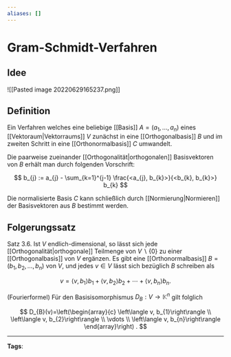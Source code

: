 ```yaml
---
aliases: []
---
```


# Gram-Schmidt-Verfahren

## Idee

![[Pasted image 20220629165237.png]]

## Definition

Ein Verfahren welches eine beliebige [[Basis]] $A = (a_{1}, \dots, a_{n})$ eines [[Vektoraum|Vektorraums]] $V$ zunächst in eine [[Orthogonalbasis]] $B$ und im zweiten Schritt in eine [[Orthonormalbasis]] $C$ umwandelt.

Die paarweise zueinander [[Orthogonalität|orthogonalen]] Basisvektoren von $B$ erhält man durch folgenden Vorschrift:

$$
b_{j} := a_{j} - \sum_{k=1}^{j-1} \frac{<a_{j}, b_{k}>}{<b_{k}, b_{k}>} b_{k}
$$

Die normalisierte Basis $C$ kann schließlich durch [[Normierung|Normieren]] der Basisvektoren aus $B$ bestimmt werden.

## Folgerungssatz

Satz 3.6. Ist $V$ endlich-dimensional, so lässt sich jede [[Orthogonalität|orthogonale]] Teilmenge von $V \backslash\{0\}$ zu einer [[Orthogonalbasis]] von $V$ ergänzen. Es gibt eine [[Orthonormalbasis]] $B=\left(b_{1}, b_{2}, \ldots, b_{n}\right)$ von $V$, und jedes $v \in V$ lässt sich bezüglich $B$ schreiben als

$$
v=\left\langle v, b_{1}\right\rangle b_{1}+\left\langle v, b_{2}\right\rangle b_{2}+\cdots+\left\langle v, b_{n}\right\rangle b_{n} .
$$

(Fourierformel)
Für den Basisisomorphismus $D_{B}: V \rightarrow \mathbb{K}^{n}$ gilt folglich

$$
D_{B}(v)=\left(\begin{array}{c}
\left\langle v, b_{1}\right\rangle \\
\left\langle v, b_{2}\right\rangle \\
\vdots \\
\left\langle v, b_{n}\right\rangle
\end{array}\right) .
$$

---

**Tags**:
